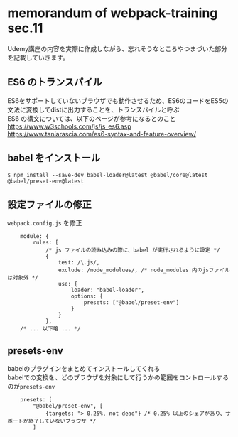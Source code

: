 # memorandum of webpack-training sec.11
Udemy講座の内容を実際に作成しながら、忘れそうなところやつまづいた部分を記載していきます。

## ES6 のトランスパイル
ES6をサポートしていないブラウザでも動作させるため、ES6のコードをES5の文法に変換してdistに出力することを、トランスパイルと呼ぶ  
ES6 の構文については、以下のページが参考になるとのこと  
https://www.w3schools.com/js/js_es6.asp  
https://www.taniarascia.com/es6-syntax-and-feature-overview/

## babel をインストール
```
$ npm install --save-dev babel-loader@latest @babel/core@latest @babel/preset-env@latest
```

## 設定ファイルの修正
`webpack.config.js` を修正
```
	module: {
		rules: [
			/* js ファイルの読み込みの際に、babel が実行されるように設定 */
			{
				test: /\.js/,
				exclude: /node_modulues/, /* node_modules 内のjsファイルは対象外 */
				use: {
					loader: "babel-loader",
					options: {
						presets: ["@babel/preset-env"]
					}
				}
			},
	/* ... 以下略 ... */
```

## presets-env
babelのプラグインをまとめてインストールしてくれる  
babelでの変換を、どのブラウザを対象にして行うかの範囲をコントロールするのが`presets-env`  
```
	presets: [
		"@babel/preset-env", [
			{targets: "> 0.25%, not dead"} /* 0.25% 以上のシェアがあり、サポートが終了していないブラウザ */
		]
```